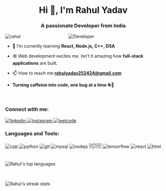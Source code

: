 <!DOCTYPE html>
<html lang="en">
<head>
<meta charset="UTF-8">
<meta name="viewport" content="width=device-width, initial-scale=1.0">

</head>
<body>

<h1 align="center">Hi 👋, I'm Rahul Yadav</h1>
<h3 align="center">A passionate Developer from India</h3>
<img align="right" alt="Developer" width="300" src="https://user-images.githubusercontent.com/74038190/216644497-1951db19-8f3d-4e44-ac08-8e9d7e0d94a7.gif" />

<p align="left">
  <img src="https://komarev.com/ghpvc/?username=rahulpinto19&label=Profile%20views&color=0e75b6&style=flat" alt="rahul" />
</p>

- 🌱 I’m currently learning **React, Node.js, C++, DSA**

- 🕸 Web development excites me. Isn't it amazing how **full-stack applications** are built.

- 📫 How to reach me **rahulyadav252424@gmail.com**

- **Turning caffeine into code, one bug at a time ☕🐞**
</br>

<h3 align="left">Connect with me:</h3>
<a href="https://linkedin.com/in/rahul-yadav-018608222/" target="blank">
  <img align="center" src="https://raw.githubusercontent.com/rahuldkjain/github-profile-readme-generator/master/src/images/icons/Social/linked-in-alt.svg" alt="linkedin" height="30" width="40" />
</a>
<a href="https://instagram.com/rahul_pinto__" target="blank">
  <img align="center" src="https://raw.githubusercontent.com/rahuldkjain/github-profile-readme-generator/master/src/images/icons/Social/instagram.svg" alt="instagram" height="30" width="40" />
</a>
<a href="https://leetcode.com/rahul_pinto/" target="blank">
  <img align="center" src="https://raw.githubusercontent.com/rahuldkjain/github-profile-readme-generator/master/src/images/icons/Social/leet-code.svg" alt="leetcode" height="30" width="40" />
</a>
</br>

<h3 align="left">Languages and Tools:</h3>
<div>
  <img align="center" src="https://github.com/rahuldkjain/github-profile-readme-generator/blob/master/src/images/icons/ProgrammingLanguages/cpp.svg" alt="cpp" height="30" width="40" /> 
  <img align="center" src="https://github.com/rahuldkjain/github-profile-readme-generator/blob/master/src/images/icons/ProgrammingLanguages/python.svg" alt="python" height="30" width="40" /> 
  <img align="center" src="https://github.com/rahuldkjain/github-profile-readme-generator/blob/master/src/images/icons/Other/git.svg" alt="git" height="30" width="40" /> 
  <img align="center" src="https://github.com/rahuldkjain/github-profile-readme-generator/blob/master/src/images/icons/Database/mysql.svg" alt="mysql" height="30" width="40" /> 
  <img align="center" src="https://github.com/rahuldkjain/github-profile-readme-generator/blob/master/src/images/icons/BackendDevelopment/nodejs.svg" alt="nodejs" height="30" width="40" /> 
  <img align="center" src="https://github.com/rahuldkjain/github-profile-readme-generator/blob/master/src/images/icons/BackendDevelopment/express.svg" alt="express" height="30" width="40" /> 
  <img align="center" src="https://github.com/rahuldkjain/github-profile-readme-generator/blob/master/src/images/icons/AIML/tensorflow.svg" alt="tensorflow" height="30" width="40" /> 
  <img align="center" src="https://github.com/rahuldkjain/github-profile-readme-generator/blob/master/src/images/icons/FrontendDevelopment/react.svg" alt="react" height="30" width="40" /> 
  <img align="center" src="https://github.com/rahuldkjain/github-profile-readme-generator/blob/master/src/images/icons/FrontendDevelopment/html.svg" alt="html" height="30" width="40" />
</div>

</br>
<p><img align="center" src="https://github-readme-stats.vercel.app/api/top-langs?username=rahulpinto19&show_icons=true&locale=en&layout=compact" alt="Rahul's top languages" /></p>
</br>
<p><img align="center" src="https://github-readme-streak-stats.herokuapp.com/?user=rahulpinto19&" alt="Rahul's streak stats" /></p>

</body>
</html>
